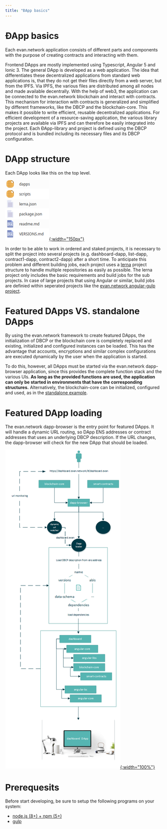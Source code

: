 ```yaml
---
title: "ÐApp basics"
---
```

# ÐApp basics
Each evan.network application consists of different parts and components with the purpose of creating
contracts and interacting with them. 

Frontend DApps are mostly implemented using Typescript, Angular 5 and Ionic 3. The general DApp is developed as a web application. The idea that differentiates these decentralized applications from standard web applications is, that they do not get their files directly from a web server, but from the IPFS. Via IPFS, the various files are distributed among all nodes and made available decentrally. With the help of web3, the application can be connected to the evan.network blockchain and interact with contracts. This mechanism for interaction with contracts is generalized and simplified by different frameworks, like the DBCP and the blockchain-core. This makes it possible to write efficient, reusable decentralized applications. For efficient development of a resource-saving application, the various library projects are available via IPFS and can therefore be easily integrated into the project. Each ÐApp-library and project is defined using the DBCP protocol and is bundled including its necessary files and its DBCP configuration.

# DApp structure
Each DApp looks like this on the top level.

[![dapps-tutorial - directory](/public/dapps/hello-world/dapps-tutorial-dir-structure.png){:width="150px"}](/public/dapps/hello-world/dapps-tutorial-dir-structure.png)

In order to be able to work in ordered and staked projects, it is necessary to split the project into several projects (e.g. dashboard-dapp, list-dapp, contract1-dapp, contract2-dapp) after a short time. To anticipate this problem and different building jobs, each project uses a [lerna](https://github.com/lerna/lerna) project structure to handle multiple repositories as easily as possible. The lerna project only includes the basic requirements and build jobs for the sub projects. In case of large projects that using Angular or similar, build jobs are definied within seperated projects like the [evan.network angular-gulp project](https://github.com/evannetwork/angular-gulp).

# Featured DApps VS. standalone DApps
By using the evan.network framework to create featured DApps, the initialization of DBCP or the blockchain core is completely replaced and existing, initialized and configured instances can be loaded. This has the advantage that accounts, encryptions and similar complex configurations are executed dynamically by the user when the application is started.

To do this, however, all DApps must be started via the evan.network dapp-browser application, since this provides the complete function stack and the various UIs. **As long as the provided functions are used, the application can only be started in environments that have the corresponding structures.** Alternatively, the blockchain-core can be initialized, configured and used, as in the [standalone example](/dapps/standalone/standalone).

# Featured DApp loading
The evan.network dapp-browser is the entry point for featured DApps. It will handle a dynamic URL routing, so DApp ENS addresses or contract addresses that uses an underlying DBCP description. If the URL changes, the dapp-browser will check for the new DApp that should be loaded.

[![Finished](/public/dapps/dapp_browser.png){:width="100%"}](/public/dapps/dapp_browser.png)

# Prerequesits
Before start developing, be sure to setup the following programs on your system:
  - [node.js (8+) + npm (5+)](https://nodejs.org/en)
  - [gulp](https://github.com/gulpjs/gulp)
